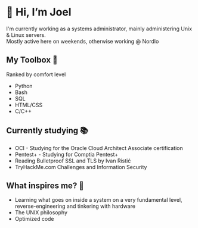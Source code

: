 # 👋 Hi, I’m Joel 
I'm currently working as a systems administrator, mainly administering Unix & Linux servers.\
Mostly active here on weekends, otherwise working @ Nordlo

## My Toolbox 🧰
Ranked by comfort level

- Python
- Bash
- SQL
- HTML/CSS
- C/C++

## Currently studying 📚
- OCI - Studying for the Oracle Cloud Architect Associate certification
- Pentest+ - Studying for Comptia Pentest+
- Reading Bulletproof SSL and TLS by Ivan Ristić
- TryHackMe.com Challenges and Information Security


## What inspires me? 🦕
- Learning what goes on inside a system on a very fundamental level, reverse-engineering and tinkering with hardware
- The UNIX philosophy 
- Optimized code


<!---
JoelAlftberg/JoelAlftberg is a ✨ special ✨ repository because its `README.md` (this file) appears on your GitHub profile.
You can click the Preview link to take a look at your changes.
--->
